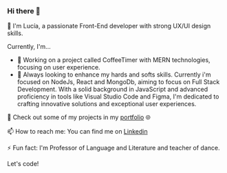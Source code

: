 ### Hi there 👋

👋 I'm Lucía, a passionate Front-End developer with strong UX/UI design skills. 

Currently, I'm...
- 🔭  Working on a project called CoffeeTimer with MERN technologies, focusing on user experience.
- 🌱 Always looking to enhance my hards and softs skills. Currently i'm focused on NodeJs, React and MongoDb, aiming to focus on Full Stack Development.
With a solid background in JavaScript and advanced proficiency in tools like Visual Studio Code and Figma, I'm dedicated to crafting innovative solutions and exceptional user experiences. 
  
🚀 Check out some of my projects in my [portfolio](https://marialuciajaime.netlify.app/) 🌐

📫 How to reach me: You can find me on [Linkedin](https://www.linkedin.com/in/jaime-maria-lucia/)


⚡ Fun fact: I'm Professor of Language and Literature and teacher of dance.

Let's code!
